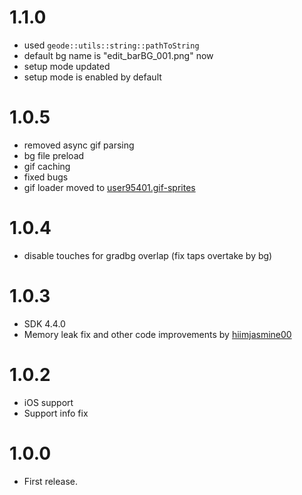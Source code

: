 # 1.1.0
- used `geode::utils::string::pathToString`
- default bg name is "edit_barBG_001.png" now
- setup mode updated
- setup mode is enabled by default

# 1.0.5
- removed async gif parsing
- bg file preload
- gif caching
- fixed bugs
- gif loader moved to [user95401.gif-sprites](https://geode-sdk.org/mods/user95401.gif-sprites)

# 1.0.4
- disable touches for gradbg overlap (fix taps overtake by bg)

# 1.0.3
- SDK 4.4.0
- Memory leak fix and other code improvements by [hiimjasmine00](https://github.com/hiimjasmine00)

# 1.0.2
- iOS support
- Support info fix 

# 1.0.0
- First release. 
